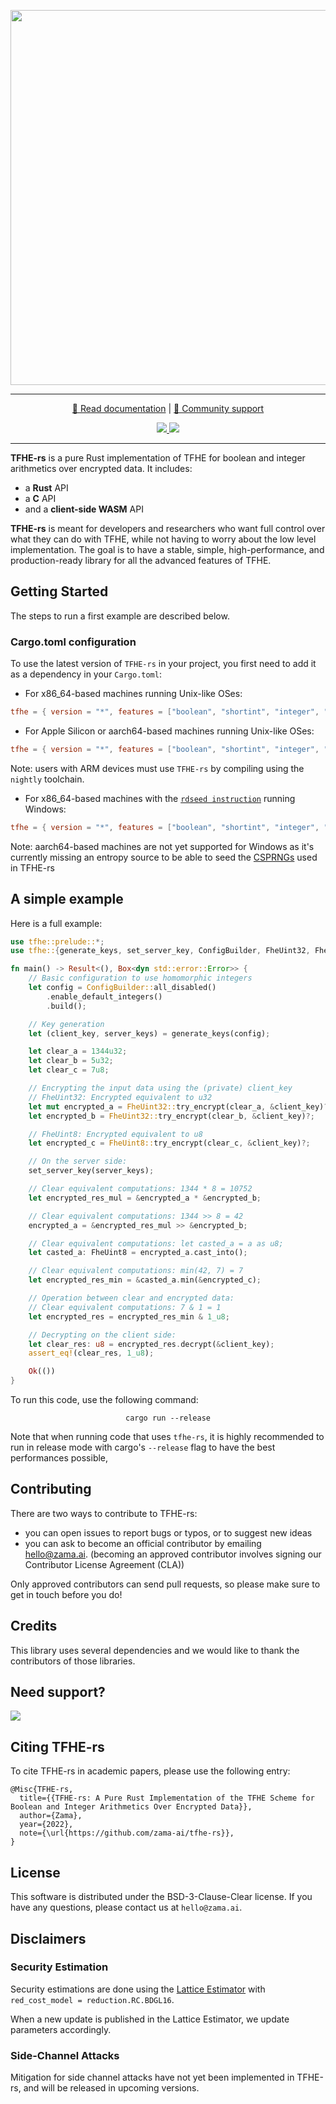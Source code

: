 <p align="center">
<!-- product name logo -->
  <img width=600 src="https://user-images.githubusercontent.com/5758427/231206749-8f146b97-3c5a-4201-8388-3ffa88580415.png">
</p>
<hr/>
<p align="center">
  <a href="https://docs.zama.ai/tfhe-rs"> 📒 Read documentation</a> | <a href="https://zama.ai/community"> 💛 Community support</a>
</p>
<p align="center">
<!-- Version badge using shields.io -->
  <a href="https://github.com/zama-ai/tfhe-rs/releases">
    <img src="https://img.shields.io/github/v/release/zama-ai/tfhe-rs?style=flat-square">
  </a>
<!-- Zama Bounty Program -->
  <a href="https://github.com/zama-ai/bounty-program">
    <img src="https://img.shields.io/badge/Contribute-Zama%20Bounty%20Program-yellow?style=flat-square">
  </a>
</p>
<hr/>


**TFHE-rs** is a pure Rust implementation of TFHE for boolean and integer
arithmetics over encrypted data. It includes:
 - a **Rust** API
 - a **C** API
 - and a **client-side WASM** API

**TFHE-rs** is meant for developers and researchers who want full control over
what they can do with TFHE, while not having to worry about the low level
implementation. The goal is to have a stable, simple, high-performance, and
production-ready library for all the advanced features of TFHE.

## Getting Started
The steps to run a first example are described below. 

### Cargo.toml configuration
To use the latest version of `TFHE-rs` in your project, you first need to add it as a dependency in your `Cargo.toml`:

+ For x86_64-based machines running Unix-like OSes:

```toml
tfhe = { version = "*", features = ["boolean", "shortint", "integer", "x86_64-unix"] }
```

+ For Apple Silicon or aarch64-based machines running Unix-like OSes:

```toml
tfhe = { version = "*", features = ["boolean", "shortint", "integer", "aarch64-unix"] }
```
Note: users with ARM devices must use `TFHE-rs` by compiling using the `nightly` toolchain.


+ For x86_64-based machines with the [`rdseed instruction`](https://en.wikipedia.org/wiki/RDRAND) 
running Windows:

```toml
tfhe = { version = "*", features = ["boolean", "shortint", "integer", "x86_64"] }
```

Note: aarch64-based machines are not yet supported for Windows as it's currently missing an entropy source to be able to seed the [CSPRNGs](https://en.wikipedia.org/wiki/Cryptographically_secure_pseudorandom_number_generator) used in TFHE-rs


## A simple example

Here is a full example:

``` rust
use tfhe::prelude::*;
use tfhe::{generate_keys, set_server_key, ConfigBuilder, FheUint32, FheUint8};

fn main() -> Result<(), Box<dyn std::error::Error>> {
    // Basic configuration to use homomorphic integers
    let config = ConfigBuilder::all_disabled()
        .enable_default_integers()
        .build();

    // Key generation
    let (client_key, server_keys) = generate_keys(config);

    let clear_a = 1344u32;
    let clear_b = 5u32;
    let clear_c = 7u8;

    // Encrypting the input data using the (private) client_key
    // FheUint32: Encrypted equivalent to u32
    let mut encrypted_a = FheUint32::try_encrypt(clear_a, &client_key)?;
    let encrypted_b = FheUint32::try_encrypt(clear_b, &client_key)?;

    // FheUint8: Encrypted equivalent to u8
    let encrypted_c = FheUint8::try_encrypt(clear_c, &client_key)?;

    // On the server side:
    set_server_key(server_keys);

    // Clear equivalent computations: 1344 * 8 = 10752
    let encrypted_res_mul = &encrypted_a * &encrypted_b;

    // Clear equivalent computations: 1344 >> 8 = 42
    encrypted_a = &encrypted_res_mul >> &encrypted_b;

    // Clear equivalent computations: let casted_a = a as u8;
    let casted_a: FheUint8 = encrypted_a.cast_into();

    // Clear equivalent computations: min(42, 7) = 7
    let encrypted_res_min = &casted_a.min(&encrypted_c);

    // Operation between clear and encrypted data:
    // Clear equivalent computations: 7 & 1 = 1
    let encrypted_res = encrypted_res_min & 1_u8;

    // Decrypting on the client side:
    let clear_res: u8 = encrypted_res.decrypt(&client_key);
    assert_eq!(clear_res, 1_u8);

    Ok(())
}
```

To run this code, use the following command: 
<p align="center"> <code> cargo run --release </code> </p>

Note that when running code that uses `tfhe-rs`, it is highly recommended
to run in release mode with cargo's `--release` flag to have the best performances possible,


## Contributing

There are two ways to contribute to TFHE-rs:

- you can open issues to report bugs or typos, or to suggest new ideas
- you can ask to become an official contributor by emailing [hello@zama.ai](mailto:hello@zama.ai).
(becoming an approved contributor involves signing our Contributor License Agreement (CLA))

Only approved contributors can send pull requests, so please make sure to get in touch before you do!

## Credits

This library uses several dependencies and we would like to thank the contributors of those
libraries.

## Need support?
<a target="_blank" href="https://community.zama.ai">
  <img src="https://user-images.githubusercontent.com/5758427/231115030-21195b55-2629-4c01-9809-be5059243999.png">
</a>

## Citing TFHE-rs

To cite TFHE-rs in academic papers, please use the following entry:

```text
@Misc{TFHE-rs,
  title={{TFHE-rs: A Pure Rust Implementation of the TFHE Scheme for Boolean and Integer Arithmetics Over Encrypted Data}},
  author={Zama},
  year={2022},
  note={\url{https://github.com/zama-ai/tfhe-rs}},
}
```

## License

This software is distributed under the BSD-3-Clause-Clear license. If you have any questions,
please contact us at `hello@zama.ai`.

## Disclaimers

### Security Estimation

Security estimations are done using the
[Lattice Estimator](https://github.com/malb/lattice-estimator)
with `red_cost_model = reduction.RC.BDGL16`.

When a new update is published in the Lattice Estimator, we update parameters accordingly.

### Side-Channel Attacks

Mitigation for side channel attacks have not yet been implemented in TFHE-rs,
and will be released in upcoming versions.
